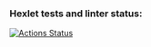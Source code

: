 ### Hexlet tests and linter status:
[![Actions Status](https://github.com/MaratSalah/frontend-project-44/workflows/hexlet-check/badge.svg)](https://github.com/MaratSalah/frontend-project-44/actions)